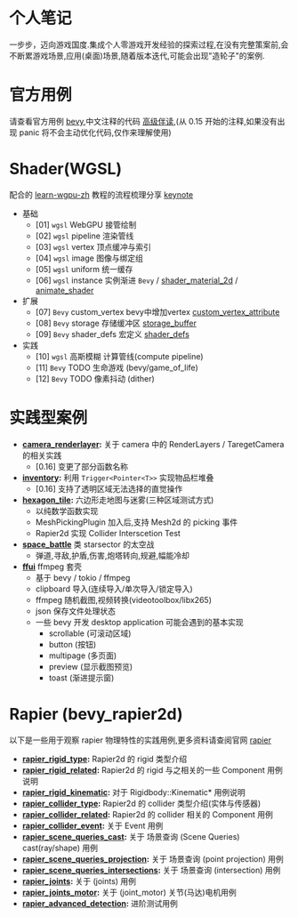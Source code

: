 # 个人笔记

一步步，迈向游戏国度.集成个人零游戏开发经验的探索过程,在没有完整策案前,会不断累游戏场景,应用(桌面)场景,随着版本迭代,可能会出现"造轮子"的案例.

# 官方用例 
请查看官方用例 [bevy](https://bevyengine.org/),中文注释的代码 [高级伴读](https://github.com/byronzr/learn_bevy/tree/main/examples),(从 0.15 开始的注释,如果没有出现 panic 将不会主动优化代码,仅作来理解使用)

# Shader(WGSL)
配合的 [learn-wgpu-zh](https://jinleili.github.io/learn-wgpu-zh/) 教程的流程梳理分享 [keynote](https://github.com/byronzr/learn_bevy/tree/main/keynote/wgsl)
* 基础
    * [01] `wgsl` WebGPU 接管绘制
    * [02] `wgsl` pipeline 渲染管线
    * [03] `wgsl` vertex 顶点缓冲与索引
    * [04] `wgsl` image 图像与绑定组
    * [05] `wgsl` uniform 统一缓存
    * [06] `wgsl` instance 实例渐进 `Bevy` / [shader_material_2d](https://github.com/bevyengine/bevy/blob/main/examples/shader/shader_material_2d.rs) / [animate_shader](https://github.com/bevyengine/bevy/blob/main/examples/shader/animate_shader.rs)
* 扩展
    * [07] `Bevy` custom_vertex bevy中增加vertex [custom_vertex_attribute](https://github.com/bevyengine/bevy/blob/main/examples/shader/custom_vertex_attribute.rs)
    * [08] `Bevy` storage 存储缓冲区 [storage_buffer](https://github.com/bevyengine/bevy/blob/main/examples/shader/storage_buffer.rs)
    * [09] `Bevy` shader_defs 宏定义 [shader_defs](https://github.com/bevyengine/bevy/blob/main/examples/shader/shader_defs.rs)
* 实践
    * [10] `wgsl` 高斯模糊 计算管线(compute pipeline)
    * [11] `Bevy` TODO 生命游戏 (bevy/game_of_life)
    * [12] `Bevy` TODO 像素抖动 (dither)

# 实践型案例
* **[camera_renderlayer](https://github.com/byronzr/learn_bevy/tree/main/examples/byronzr/camera_renderlayer/main.rs):** 关于 camera 中的 RenderLayers / TaregetCamera 的相关实践
    * [0.16] 变更了部分函数名称
* **[inventory](https://github.com/byronzr/learn_bevy/tree/main/examples/byronzr/inventory/main.rs):** 利用 `Trigger<Pointer<T>>` 实现物品栏堆叠
    * [0.16] 支持了透明区域无法选择的直觉操作
* **[hexagon_tile](https://github.com/byronzr/learn_bevy/tree/main/examples/byronzr/hexagon_tile):** 六边形走地图与迷雾(三种区域测试方式)
    * 以纯数学函数实现
    * MeshPickingPlugin 加入后,支持 Mesh2d 的 picking 事件
    * Rapier2d 实现 Collider Interscetion Test
* **[space_battle](https://github.com/byronzr/learn_bevy/tree/main/examples/byronzr/space_battle)** 类 starsector 的太空战
    * 弹道,寻敌,护盾,伤害,炮塔转向,规避,幅能冷却
* **[ffui](https://github.com/byronzr/learn_bevy/tree/main/examples/byronzr/ffui)** ffmpeg 套壳
    * 基于 bevy / tokio / ffmpeg 
    * clipboard 导入(连续导入/单次导入/锁定导入)
    * ffmpeg 随机截图,视频转换(videotoolbox/libx265)
    * json 保存文件处理状态
    * 一些 bevy 开发 desktop application 可能会遇到的基本实现
        * scrollable (可滚动区域)
        * button (按钮)
        * multipage (多页面)
        * preview (显示截图预览)
        * toast (渐进提示窗)

    
# Rapier (bevy_rapier2d) 

以下是一些用于观察 rapier 物理特性的实践用例,更多资料请查阅官网 [rapier](https://rapier.rs/)

* **[rapier_rigid_type](https://github.com/byronzr/learn_bevy/tree/main/examples/rapier2d/rigid_type.rs):** Rapier2d 的 rigid 类型介绍
* **[rapier_rigid_related](https://github.com/byronzr/learn_bevy/tree/main/examples/rapier2d/rigid_related.rs):** Rapier2d 的 rigid 与之相关的一些 Component 用例说明
* **[rapier_rigid_kinematic](https://github.com/byronzr/learn_bevy/tree/main/examples/rapier2d/rigid_kinematic.rs):** 对于 Rigidbody::Kinematic* 用例说明
* **[rapier_collider_type](https://github.com/byronzr/learn_bevy/tree/main/examples/rapier2d/collider_type.rs):** Rapier2d 的 collider 类型介绍(实体与传感器)
* **[rapier_collider_related](https://github.com/byronzr/learn_bevy/tree/main/examples/rapier2d/collider_related.rs):** Rapier2d 的 collider 相关的 Component 用例
* **[rapier_collider_event](https://github.com/byronzr/learn_bevy/tree/main/examples/rapier2d/collider_event.rs):** 关于 Event  用例
* **[rapier_scene_queries_cast](https://github.com/byronzr/learn_bevy/tree/main/examples/rapier2d/scene_queries_cast.rs):** 关于 场景查询 (Scene Queries) cast(ray/shape) 用例
* **[rapier_scene_queries_projection](https://github.com/byronzr/learn_bevy/tree/main/examples/rapier2d/scene_queries_projection.rs):** 关于 场景查询 (point projection) 用例
* **[rapier_scene_queries_intersections](https://github.com/byronzr/learn_bevy/tree/main/examples/rapier2d/scene_queries_intersections.rs):** 关于 场景查询 (intersection) 用例
* **[rapier_joints](https://github.com/byronzr/learn_bevy/tree/main/examples/rapier2d/joints.rs):** 关于 (joints) 用例
* **[rapier_joints_motor](https://github.com/byronzr/learn_bevy/tree/main/examples/rapier2d/joints_motor.rs):** 关于 (joint_motor) 关节(马达)电机用例
* **[rapier_advanced_detection](https://github.com/byronzr/learn_bevy/tree/main/examples/rapier2d/advanced_detection.rs):** 进阶测试用例

	
	





